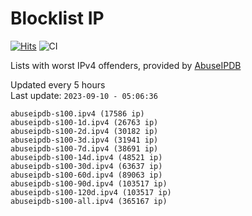 # Blocklist IP

[![Hits](https://hits.seeyoufarm.com/api/count/incr/badge.svg?url=https%3A%2F%2Fgithub.com%2Fborestad%2Fblocklist-ip%2F&count_bg=%2379C83D&title_bg=%23555555&icon=&icon_color=%23E7E7E7&title=hits&edge_flat=false)](https://hits.seeyoufarm.com)  ![CI](https://img.shields.io/github/workflow/status/borestad/blocklist-ip/CI?style=flat-square)

Lists with worst IPv4 offenders, provided by [AbuseIPDB](https://www.abuseipdb.com/)

<!-- FOOTER-PLACEHOLDER -->
Updated every 5 hours<br>
Last update: `2023-09-10 - 05:06:36`
```
abuseipdb-s100.ipv4 (17586 ip)
abuseipdb-s100-1d.ipv4 (26763 ip)
abuseipdb-s100-2d.ipv4 (30182 ip)
abuseipdb-s100-3d.ipv4 (31941 ip)
abuseipdb-s100-7d.ipv4 (38691 ip)
abuseipdb-s100-14d.ipv4 (48521 ip)
abuseipdb-s100-30d.ipv4 (63637 ip)
abuseipdb-s100-60d.ipv4 (89063 ip)
abuseipdb-s100-90d.ipv4 (103517 ip)
abuseipdb-s100-120d.ipv4 (103517 ip)
abuseipdb-s100-all.ipv4 (365167 ip)
```
